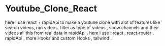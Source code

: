 # Youtube_Clone_React
here i use react + rapidApi to make a youtune clone with alot of features like search videos, run videos, filter as type of videos , show channels and their videos all this from real data in rapidApi . 
here i use : react , react-router , rapidApi , more Hooks and custom Hooks , tailwind .
